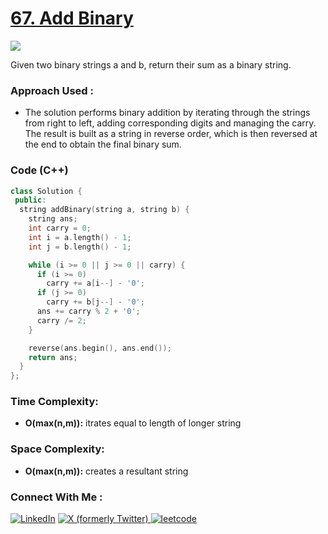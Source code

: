 # [67. Add Binary](https://leetcode.com/problems/add-binary/)

![](https://badgen.net/badge/Level/Easy/green)

Given two binary strings a and b, return their sum as a binary string.

### Approach Used :

-   The solution performs binary addition by iterating through the strings from right to left, adding corresponding digits and managing the carry. The result is built as a string in reverse order, which is then reversed at the end to obtain the final binary sum.

### Code (C++)

```cpp
class Solution {
 public:
  string addBinary(string a, string b) {
    string ans;
    int carry = 0;
    int i = a.length() - 1;
    int j = b.length() - 1;

    while (i >= 0 || j >= 0 || carry) {
      if (i >= 0)
        carry += a[i--] - '0';
      if (j >= 0)
        carry += b[j--] - '0';
      ans += carry % 2 + '0';
      carry /= 2;
    }

    reverse(ans.begin(), ans.end());
    return ans;
  }
};
```

### Time Complexity:
- **O(max(n,m)):** itrates equal to length of longer string

### Space Complexity:
- **O(max(n,m)):** creates a resultant string


### Connect With Me : 

<a href="https://www.linkedin.com/in/shivam-ray-b4306524a/" target="_blank"><img src="https://img.shields.io/badge/LinkedIn-0077B5?style=for-the-badge&logo=linkedin&logoColor=white" alt="LinkedIn"></a>
<a href="https://x.com/rai_shivam11/" target="_blank"><img src="https://img.shields.io/badge/Twitter-1DA1F2?style=for-the-badge&logo=twitter&logoColor=white" alt="X (formerly Twitter)">
</a>
<a href="https://leetcode.com/u/shrunited0702/" target="_blank"><img src="https://img.shields.io/badge/LeetCode-000000?style=for-the-badge&logo=LeetCode&logoColor=#d16c06" alt="leetcode">
</a>